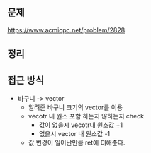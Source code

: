 ## 문제 
https://www.acmicpc.net/problem/2828

## 정리

## 접근 방식
- 바구니 -> vector
    - 알려준 바구니 크기의 vector를 이용
    - vecotr 내 원소 포함 하는지 않하는지 check
        - 값이 없을시 vecotr내 원소값 +1
        - 없을시 vector 내 원소값 -1
    - 값 변경이 일어난만큼 ret에 더해준다.
